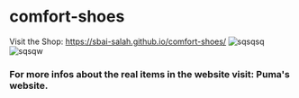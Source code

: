 # comfort-shoes
Visit the Shop: 
https://sbai-salah.github.io/comfort-shoes/
![sqsqsq](https://user-images.githubusercontent.com/88663177/134592939-801c93aa-adbd-4ecb-bfaa-a38b5bf08e33.PNG)
![sqsqw](https://user-images.githubusercontent.com/88663177/134592948-e35623c0-b5b4-4a0c-82f9-b50eaebbfc29.PNG)

### For more infos about the real items in the website visit: Puma's website.

